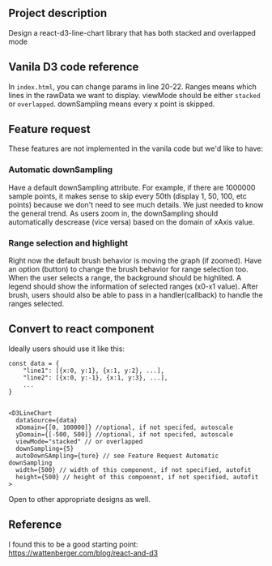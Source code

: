 ## Project description
Design a react-d3-line-chart library that has both stacked and overlapped mode

## Vanila D3 code reference
In `index.html`, you can change params in line 20-22. Ranges means which lines in the rawData we want to display. viewMode should be either `stacked` or `overlapped`. downSampling means every x point is skipped.

## Feature request

These features are not implemented in the vanila code but we'd like to have:

### Automatic downSampling
Have a default downSampling attribute. For example, if there are 1000000 sample points, it makes sense to skip every 50th (display 1, 50, 100, etc points) because we don't need to see much details. We just needed to know the general trend. As users zoom in, the downSampling should automatically descrease (vice versa) based on the domain of xAxis value.

### Range selection and highlight
Right now the default brush behavior is moving the graph (if zoomed). Have an option (button) to change the brush behavior for range selection too. When the user selects a range, the background should be highlited. A legend should show the information of selected ranges (x0-x1 value). After brush, users should also be able to pass in a handler(callback) to handle the ranges selected.

## Convert to react component
Ideally users should use it like this:


```
const data = {
    "line1": [{x:0, y:1}, {x:1, y:2}, ...],
    "line2": [{x:0, y:-1}, {x:1, y:3}, ...],
    ...
}


<D3LineChart
  dataSource={data}
  xDomain={[0, 100000]} //optional, if not specifed, autoscale
  yDomain={[-500, 500]} //optional, if not specifed, autoscale
  viewMode="stacked" // or overlapped
  downSampling={5}
  autoDownSAmpling={ture} // see Feature Request Automatic downSampling
  width={500} // width of this component, if not specified, autofit
  height={500} // height of this compoennt, if not specified, autofit
>
```

Open to other appropriate designs as well.

## Reference

I found this to be a good starting point:
https://wattenberger.com/blog/react-and-d3
